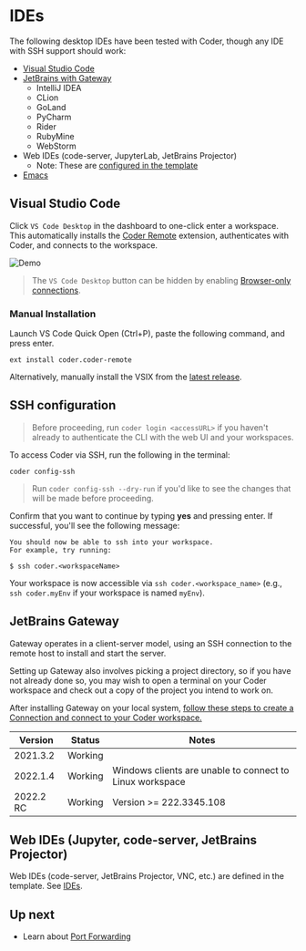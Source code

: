 # IDEs

The following desktop IDEs have been tested with Coder, though any IDE with SSH
support should work:

- [Visual Studio Code](#visual-studio-code)
- [JetBrains with Gateway](./ides/gateway.md)
  - IntelliJ IDEA
  - CLion
  - GoLand
  - PyCharm
  - Rider
  - RubyMine
  - WebStorm
- Web IDEs (code-server, JupyterLab, JetBrains Projector)
  - Note: These are [configured in the template](./ides/web-ides.md)
- [Emacs](./ides/emacs-tramp.md)

## Visual Studio Code

Click `VS Code Desktop` in the dashboard to one-click enter a workspace. This automatically installs the [Coder Remote](https://github.com/coder/vscode-coder) extension, authenticates with Coder, and connects to the workspace.

![Demo](https://github.com/coder/vscode-coder/raw/main/demo.gif?raw=true)

> The `VS Code Desktop` button can be hidden by enabling [Browser-only connections](./networking.md#browser-only-connections-enterprise).

### Manual Installation

Launch VS Code Quick Open (Ctrl+P), paste the following command, and press enter.

```text
ext install coder.coder-remote
```

Alternatively, manually install the VSIX from the [latest release](https://github.com/coder/vscode-coder/releases/latest).

## SSH configuration

> Before proceeding, run `coder login <accessURL>` if you haven't already to
> authenticate the CLI with the web UI and your workspaces.

To access Coder via SSH, run the following in the terminal:

```console
coder config-ssh
```

> Run `coder config-ssh --dry-run` if you'd like to see the changes that will be
> made before proceeding.

Confirm that you want to continue by typing **yes** and pressing enter. If
successful, you'll see the following message:

```console
You should now be able to ssh into your workspace.
For example, try running:

$ ssh coder.<workspaceName>
```

Your workspace is now accessible via `ssh coder.<workspace_name>` (e.g.,
`ssh coder.myEnv` if your workspace is named `myEnv`).

## JetBrains Gateway

Gateway operates in a client-server model, using an SSH connection to the remote
host to install and start the server.

Setting up Gateway also involves picking a project directory, so if you have not
already done so, you may wish to open a terminal on your Coder workspace and
check out a copy of the project you intend to work on.

After installing Gateway on your local system, [follow these steps to create a
Connection and connect to your Coder workspace.](./ides/gateway.md)

| Version   | Status  | Notes                                                    |
| --------- | ------- | -------------------------------------------------------- |
| 2021.3.2  | Working |                                                          |
| 2022.1.4  | Working | Windows clients are unable to connect to Linux workspace |
| 2022.2 RC | Working | Version >= 222.3345.108                                  |

## Web IDEs (Jupyter, code-server, JetBrains Projector)

Web IDEs (code-server, JetBrains Projector, VNC, etc.) are defined in the template. See [IDEs](./ides/web-ides.md).

## Up next

- Learn about [Port Forwarding](./networking/port-forwarding.md)
